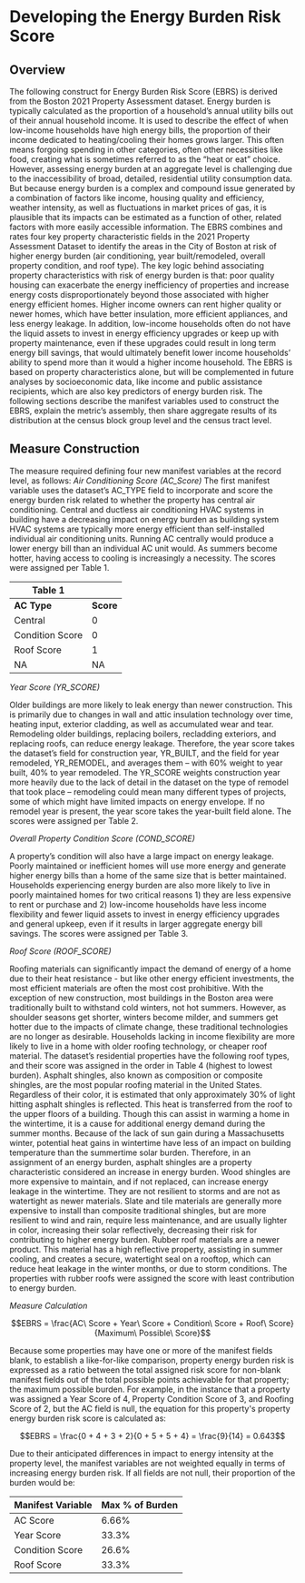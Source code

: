 # Developing the Energy Burden Risk Score
## Overview
<p>The following construct for Energy Burden Risk Score (EBRS) is derived from the Boston 2021 Property Assessment dataset. Energy burden is typically calculated as the proportion of a household’s annual utility bills out of their annual household income. It is used to describe the effect of when low-income households have high energy bills, the proportion of their income dedicated to heating/cooling their homes grows larger. This often means forgoing spending in other categories, often other necessities like food, creating what is sometimes referred to as the “heat or eat” choice. However, assessing energy burden at an aggregate level is challenging due to the inaccessibility of broad, detailed, residential utility consumption data. But because energy burden is a complex and compound issue generated by a combination of factors like income, housing quality and efficiency, weather intensity, as well as fluctuations in market prices of gas, it is plausible that its impacts can be estimated as a function of other, related factors with more easily accessible information. The EBRS combines and rates four key property characteristic fields in the 2021 Property Assessment Dataset to identify the areas in the City of Boston at risk of higher energy burden (air conditioning, year built/remodeled, overall property condition, and roof type).
The key logic behind associating property characteristics with risk of energy burden is that: poor quality housing can exacerbate the energy inefficiency of properties and increase energy costs disproportionately beyond those associated with higher energy efficient homes. Higher income owners can rent higher quality or newer homes, which have better insulation, more efficient appliances, and less energy leakage. In addition, low-income households often do not have the liquid assets to invest in energy efficiency upgrades or keep up with property maintenance, even if these upgrades could result in long term energy bill savings, that would ultimately benefit lower income households’ ability to spend more than it would a higher income household. The EBRS is based on property characteristics alone, but will be complemented in future analyses by socioeconomic data, like income and public assistance recipients, which are also key predictors of energy burden risk. The following sections describe the manifest variables used to construct the EBRS, explain the metric’s assembly, then share aggregate results of its distribution at the census block group level and the census tract level.</p>

## Measure Construction
The measure required defining four new manifest variables at the record level, as follows:
_Air Conditioning Score (AC_Score)_
The first manifest variable uses the dataset’s AC_TYPE field to incorporate and score the energy burden risk related to whether the property has central air conditioning. Central and ductless air conditioning HVAC systems in building have a decreasing impact on energy burden as building system HVAC systems are typically more energy efficient than self-installed individual air conditioning units. Running AC centrally would produce a lower energy bill than an individual AC unit would. As summers become hotter, having access to cooling is increasingly a necessity. The scores were assigned per Table 1. 

| Table 1           |                  |
|-------------------|-----------------|
| **AC Type**     | **Score**           |
| Central           | 0               |
| Condition Score   | 0               |
| Roof Score        | 1               |  
| NA                | NA              |

_Year Score (YR_SCORE)_

Older buildings are more likely to leak energy than newer construction. This is primarily due to changes in wall and attic insulation technology over time, heating input, exterior cladding, as well as accumulated wear and tear. Remodeling older buildings, replacing boilers, recladding exteriors, and replacing roofs, can reduce energy leakage. Therefore, the year score takes the dataset’s field for construction year, YR_BUILT, and the field for year remodeled, YR_REMODEL, and averages them – with 60% weight to year built, 40% to year remodeled. The YR_SCORE weights construction year more heavily due to the lack of detail in the dataset on the type of remodel that took place – remodeling could mean many different types of projects, some of which might have limited impacts on energy envelope. If no remodel year is present, the year score takes the year-built field alone. The scores were assigned per Table 2.

_Overall Property Condition Score (COND_SCORE)_

A property’s condition will also have a large impact on energy leakage. Poorly maintained or inefficient homes will use more energy and generate higher energy bills than a home of the same size that is better maintained. Households experiencing energy burden are also more likely to live in poorly maintained homes for two critical reasons 1) they are less expensive to rent or purchase and 2) low-income households have less income flexibility and fewer liquid assets to invest in energy efficiency upgrades and general upkeep, even if it results in larger aggregate energy bill savings. The scores were assigned per Table 3.

_Roof Score (ROOF_SCORE)_

Roofing materials can significantly impact the demand of energy of a home due to their heat resistance - but like other energy efficient investments, the most efficient materials are often the most cost prohibitive. With the exception of new construction, most buildings in the Boston area were traditionally built to withstand cold winters, not hot summers. However, as shoulder seasons get shorter, winters become milder, and summers get hotter due to the impacts of climate change, these traditional technologies are no longer as desirable. Households lacking in income flexibility are more likely to live in a home with older roofing technology, or cheaper roof material. The dataset’s residential properties have the following roof types, and their score was assigned in the order in Table 4 (highest to lowest burden).
Asphalt shingles, also known as composition or composite shingles, are the most popular roofing material in the United States. Regardless of their color, it is estimated that only approximately 30% of light hitting asphalt shingles is reflected. This heat is transferred from the roof to the upper floors of a building. Though this can assist in warming a home in the wintertime, it is a cause for additional energy demand during the summer months. Because of the lack of sun gain during a Massachusetts winter, potential heat gains in wintertime have less of an impact on building temperature than the summertime solar burden. Therefore, in an assignment of an energy burden, asphalt shingles are a property characteristic considered an increase in energy burden.
Wood shingles are more expensive to maintain, and if not replaced, can increase energy leakage in the wintertime. They are not resilient to storms and are not as watertight as newer materials.
Slate and tile materials are generally more expensive to install than composite traditional shingles, but are more resilient to wind and rain, require less maintenance, and are usually lighter in color, increasing their solar reflectively, decreasing their risk for contributing to higher energy burden.
Rubber roof materials are a newer product. This material has a high reflective property, assisting in summer cooling, and creates a secure, watertight seal on a rooftop, which can reduce heat leakage in the winter months, or due to storm conditions. The properties with rubber roofs were assigned the score with least contribution to energy burden.

_Measure Calculation_

$$EBRS = \frac{AC\ Score + Year\ Score + Condition\ Score + Roof\ Score}{Maximum\ Possible\ Score}$$

Because some properties may have one or more of the manifest fields blank, to establish a like-for-like comparison, property energy burden risk is expressed as a ratio between the total assigned risk score for non-blank manifest fields out of the total possible points achievable for that property; the maximum possible burden. For example, in the instance that a property was assigned a Year Score of 4, Property Condition Score of 3, and Roofing Score of 2, but the AC field is null, the equation for this property's property energy burden risk score is calculated as:

$$EBRS = \frac{0 + 4 + 3 + 2}{0 + 5 + 5 + 4} = \frac{9}{14} = 0.643$$

Due to their anticipated differences in impact to energy intensity at the property level, the manifest variables are not weighted equally in terms of increasing energy burden risk. If all fields are not null, their proportion of the burden would be:

|Manifest Variable|Max % of Burden|
|-------------------|-----------------|
| AC Score           | 6.66%          |
| Year Score   | 33.3%                |
| Condition Score        | 26.6%      |  
| Roof Score                | 33.3%   |

